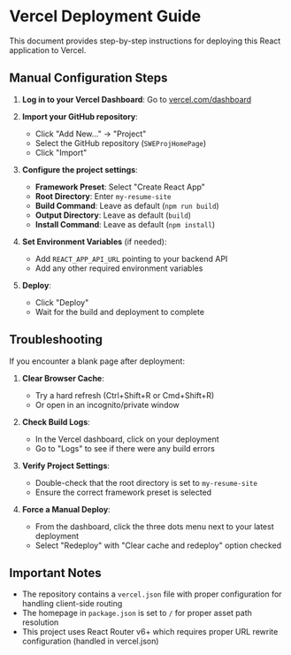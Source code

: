 # Vercel Deployment Guide

This document provides step-by-step instructions for deploying this React application to Vercel.

## Manual Configuration Steps

1. **Log in to your Vercel Dashboard**: Go to [vercel.com/dashboard](https://vercel.com/dashboard)

2. **Import your GitHub repository**:
   - Click "Add New..." → "Project"
   - Select the GitHub repository (`SWEProjHomePage`)
   - Click "Import"

3. **Configure the project settings**:
   - **Framework Preset**: Select "Create React App"
   - **Root Directory**: Enter `my-resume-site`
   - **Build Command**: Leave as default (`npm run build`)
   - **Output Directory**: Leave as default (`build`)
   - **Install Command**: Leave as default (`npm install`)

4. **Set Environment Variables** (if needed):
   - Add `REACT_APP_API_URL` pointing to your backend API
   - Add any other required environment variables

5. **Deploy**:
   - Click "Deploy"
   - Wait for the build and deployment to complete

## Troubleshooting

If you encounter a blank page after deployment:

1. **Clear Browser Cache**:
   - Try a hard refresh (Ctrl+Shift+R or Cmd+Shift+R)
   - Or open in an incognito/private window

2. **Check Build Logs**:
   - In the Vercel dashboard, click on your deployment
   - Go to "Logs" to see if there were any build errors

3. **Verify Project Settings**:
   - Double-check that the root directory is set to `my-resume-site`
   - Ensure the correct framework preset is selected

4. **Force a Manual Deploy**:
   - From the dashboard, click the three dots menu next to your latest deployment
   - Select "Redeploy" with "Clear cache and redeploy" option checked

## Important Notes

- The repository contains a `vercel.json` file with proper configuration for handling client-side routing
- The homepage in `package.json` is set to `/` for proper asset path resolution
- This project uses React Router v6+ which requires proper URL rewrite configuration (handled in vercel.json) 